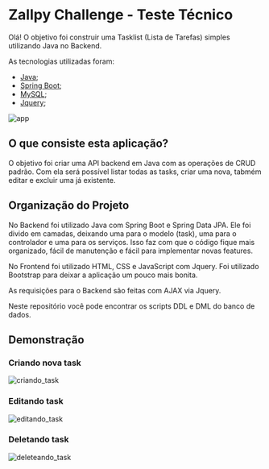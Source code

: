 # Zallpy Challenge - Teste Técnico

Olá! O objetivo foi construir uma Tasklist (Lista de Tarefas) simples utilizando Java no Backend.

As tecnologias utilizadas foram:

- [Java](https://www.java.com/pt_BR/download/);
- [Spring Boot](https://spring.io/projects/spring-boot);
- [MySQL](https://www.mysql.com/);
- [Jquery](https://jquery.com/);

![app](https://user-images.githubusercontent.com/40521982/90959455-a510cb00-e471-11ea-9f93-e0f4781e8920.png)

## O que consiste esta aplicação?

O objetivo foi criar uma API backend em Java com as operações de CRUD padrão. Com ela será possível listar todas as tasks, criar uma nova, tabmém editar e excluir uma já existente.

## Organização do Projeto

No Backend foi utilizado Java com Spring Boot e Spring Data JPA. Ele foi divido em camadas, deixando uma para o modelo (task), uma para o controlador e uma para os serviços. Isso faz com que o código fique mais organizado, fácil de manutenção e fácil para implementar novas features.

No Frontend foi utilizado HTML, CSS e JavaScript com Jquery. Foi utilizado Bootstrap para deixar a aplicação um pouco mais bonita.

As requisições para o Backend são feitas com AJAX via Jquery.

Neste repositório você pode encontrar os scripts DDL e DML do banco de dados.

## Demonstração

### Criando nova task

![criando_task](https://user-images.githubusercontent.com/40521982/90959474-c376c680-e471-11ea-9c96-8d01b8d26fe5.gif)

### Editando task

![editando_task](https://user-images.githubusercontent.com/40521982/90959489-d38ea600-e471-11ea-8b76-e87a323d0172.gif)

### Deletando task

![deleteando_task](https://user-images.githubusercontent.com/40521982/90959494-ddb0a480-e471-11ea-80a6-1b715cb4948c.gif)
